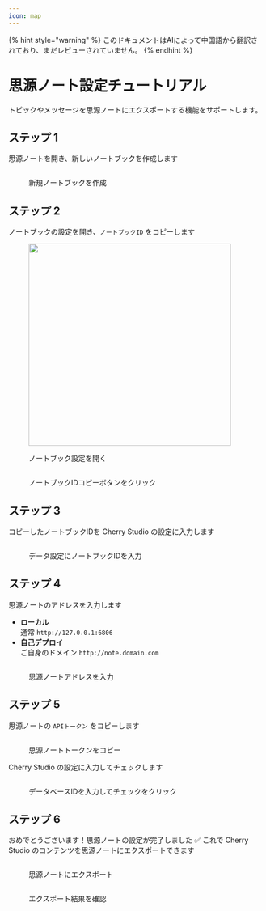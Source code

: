 ```yaml
---
icon: map
---
```


{% hint style="warning" %}
このドキュメントはAIによって中国語から翻訳されており、まだレビューされていません。
{% endhint %}

# 思源ノート設定チュートリアル

トピックやメッセージを思源ノートにエクスポートする機能をサポートします。

## ステップ 1

思源ノートを開き、新しいノートブックを作成します

<figure><img src="../.gitbook/assets/siyuan-image-1.png" alt=""><figcaption><p>新規ノートブックを作成</p></figcaption></figure>

## ステップ 2

ノートブックの設定を開き、`ノートブックID` をコピーします

<figure><img src="../.gitbook/assets/siyuan-image-2.png" alt="" width="400"><figcaption><p>ノートブック設定を開く</p></figcaption></figure>

<figure><img src="../.gitbook/assets/siyuan-image-3.png" alt=""><figcaption><p>ノートブックIDコピーボタンをクリック</p></figcaption></figure>

## ステップ 3

コピーしたノートブックIDを Cherry Studio の設定に入力します

<figure><img src="../.gitbook/assets/siyuan-image-4.png" alt=""><figcaption><p>データ設定にノートブックIDを入力</p></figcaption></figure>

## ステップ 4

思源ノートのアドレスを入力します

* **ローカル**\
  通常 `http://127.0.0.1:6806`
* **自己デプロイ**\
  ご自身のドメイン `http://note.domain.com`

<figure><img src="../.gitbook/assets/siyuan-image-5.png" alt=""><figcaption><p>思源ノートアドレスを入力</p></figcaption></figure>

## ステップ 5

思源ノートの `APIトークン` をコピーします

<figure><img src="../.gitbook/assets/siyuan-image-6.png" alt=""><figcaption><p>思源ノートトークンをコピー</p></figcaption></figure>

Cherry Studio の設定に入力してチェックします

<figure><img src="../.gitbook/assets/siyuan-image-7.png" alt=""><figcaption><p>データベースIDを入力してチェックをクリック</p></figcaption></figure>

## ステップ 6

おめでとうございます！思源ノートの設定が完了しました ✅ これで Cherry Studio のコンテンツを思源ノートにエクスポートできます

<figure><img src="../.gitbook/assets/siyuan-image-8.png" alt=""><figcaption><p>思源ノートにエクスポート</p></figcaption></figure>

<figure><img src="../.gitbook/assets/siyuan-image-9.png" alt=""><figcaption><p>エクスポート結果を確認</p></figcaption></figure>